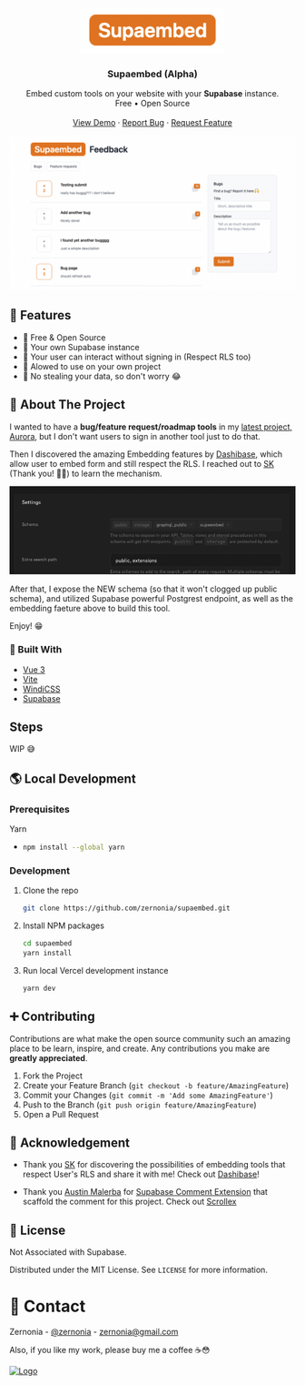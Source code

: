 <!-- PROJECT LOGO -->
<br />
<p align="center">
  <a href="https://github.com/zernonia/supaembed">
    <img src="src/assets/logo.png" alt="Logo" width="auto" height="80">
  </a>

  <h3 align="center">Supaembed <strong>(Alpha)</strong></h3>

  <p align="center">
    Embed custom tools on your website with your <strong>Supabase</strong> instance.
    <br />
    Free • Open Source
    <br />
    <br />
    <a href="https://www.aurora.courses/feedback">View Demo</a>
    ·
    <a href="https://github.com/zernonia/supaembed/issues">Report Bug</a>
    ·
    <a href="https://github.com/zernonia/supaembed/issues">Request Feature</a>
  </p>
</p>

![Supaembed](public/og.png)

## 🚀 Features

- 🤩 Free & Open Source
- 🚀 Your own Supabase instance
- 🌟 Your user can interact without signing in (Respect RLS too)
- 🎨 Alowed to use on your own project
- 🌌 No stealing your data, so don't worry 😂

## 📇 About The Project

I wanted to have a **bug/feature request/roadmap tools** in my [latest project, Aurora](https://www.aurora.courses), but I don't want users to sign in another tool just to do that.

Then I discovered the amazing Embedding features by [Dashibase](https://github.com/Dashibase/dashibase-insert), which allow user to embed form and still respect the RLS. I reached out to [SK](https://github.com/greentfrapp) (Thank you! 🙌🏼) to learn the mechanism.

![Supabase Setting's Schema](/public//settings-schema.png)

After that, I expose the NEW schema (so that it won't clogged up public schema), and utilized Supabase powerful Postgrest endpoint, as well as the embedding faeture above to build this tool.

Enjoy! 😁

### 🔨 Built With

- [Vue 3](https://vuejs.org/)
- [Vite](https://vitejs.dev/)
- [WindiCSS](https://windicss.org/)
- [Supabase](https://supabase.com/)

## Steps

WIP 😅

## 🌎 Local Development

### Prerequisites

Yarn

- ```sh
  npm install --global yarn
  ```

### Development

1. Clone the repo
   ```sh
   git clone https://github.com/zernonia/supaembed.git
   ```
2. Install NPM packages
   ```sh
   cd supaembed
   yarn install
   ```
3. Run local Vercel development instance
   ```sh
   yarn dev
   ```

## ➕ Contributing

Contributions are what make the open source community such an amazing place to be learn, inspire, and create. Any contributions you make are **greatly appreciated**.

1. Fork the Project
2. Create your Feature Branch (`git checkout -b feature/AmazingFeature`)
3. Commit your Changes (`git commit -m 'Add some AmazingFeature'`)
4. Push to the Branch (`git push origin feature/AmazingFeature`)
5. Open a Pull Request

## 🧡 Acknowledgement

- Thank you [SK](https://github.com/greentfrapp) for discovering the possibilities of embedding tools that respect User's RLS and share it with me! Check out [Dashibase](https://dashibase.com/)!

- Thank you [Austin Malerba](https://github.com/malerba118) for [Supabase Comment Extension](https://github.com/malerba118/supabase-comments-extension) that scaffold the comment for this project. Check out [Scrollex](https://scrollex-docs.vercel.app/)

## 📜 License

Not Associated with Supabase.

Distributed under the MIT License. See `LICENSE` for more information.

# 📧 Contact

Zernonia - [@zernonia](https://twitter.com/zernonia) - zernonia@gmail.com

Also, if you like my work, please buy me a coffee ☕😳

<a href="https://www.buymeacoffee.com/zernonia" target="_blank">
    <img src="https://www.buymeacoffee.com/assets/img/custom_images/yellow_img.png" alt="Logo" >
  </a>
